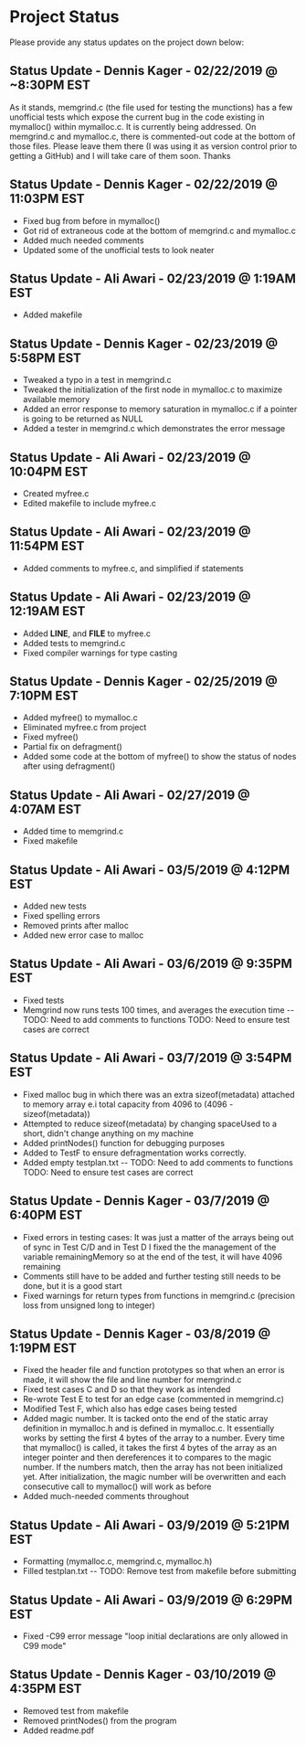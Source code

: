 # Project Status
Please provide any status updates on the project down below:

Status Update - Dennis Kager - 02/22/2019 @ ~8:30PM EST
-------------------------------------------------------
As it stands, memgrind.c (the file used for testing the munctions) has a few unofficial tests which expose the current bug in the code existing in mymalloc() within mymalloc.c. It is currently being addressed. On memgrind.c and mymalloc.c, there is commented-out code at the bottom of those files. Please leave them there (I was using it as version control prior to getting a GitHub) and I will take care of them soon. Thanks

Status Update - Dennis Kager - 02/22/2019 @ 11:03PM EST
-------------------------------------------------------
* Fixed bug from before in mymalloc() 
* Got rid of extraneous code at the bottom of memgrind.c and mymalloc.c
* Added much needed comments
* Updated some of the unofficial tests to look neater

Status Update - Ali Awari - 02/23/2019 @ 1:19AM EST
-------------------------------------------------------
* Added makefile

Status Update - Dennis Kager - 02/23/2019 @ 5:58PM EST
-------------------------------------------------------
* Tweaked a typo in a test in memgrind.c
* Tweaked the initialization of the first node in mymalloc.c to maximize available memory
* Added an error response to memory saturation in mymalloc.c if a pointer is going to be returned as NULL
* Added a tester in memgrind.c which demonstrates the error message

Status Update - Ali Awari - 02/23/2019 @ 10:04PM EST
-------------------------------------------------------
* Created myfree.c
* Edited makefile to include myfree.c

Status Update - Ali Awari - 02/23/2019 @ 11:54PM EST
-------------------------------------------------------
* Added comments to myfree.c, and simplified if statements

Status Update - Ali Awari - 02/23/2019 @ 12:19AM EST
-------------------------------------------------------
* Added __LINE__, and __FILE__ to myfree.c
* Added tests to memgrind.c
* Fixed compiler warnings for type casting

Status Update - Dennis Kager - 02/25/2019 @ 7:10PM EST
-------------------------------------------------------
* Added myfree() to mymalloc.c
* Eliminated myfree.c from project
* Fixed myfree()
* Partial fix on defragment()
* Added some code at the bottom of myfree() to show the status of nodes after using defragment() 

Status Update - Ali Awari - 02/27/2019 @ 4:07AM EST
-------------------------------------------------------
* Added time to memgrind.c
* Fixed makefile

Status Update - Ali Awari - 03/5/2019 @ 4:12PM EST
-------------------------------------------------------
* Added new tests
* Fixed spelling errors
* Removed prints after malloc
* Added new error case to malloc

Status Update - Ali Awari - 03/6/2019 @ 9:35PM EST
-------------------------------------------------------
* Fixed tests
* Memgrind now runs tests 100 times, and averages the execution time
--
TODO: Need to add comments to functions
TODO: Need to ensure test cases are correct

Status Update - Ali Awari - 03/7/2019 @ 3:54PM EST
-------------------------------------------------------
* Fixed malloc bug in which there was an extra sizeof(metadata) attached to memory array e.i total capacity from 4096 to (4096 - sizeof(metadata))
* Attempted to reduce sizeof(metadata) by changing spaceUsed to a short, didn't change anything on my machine
* Added printNodes() function for debugging purposes
* Added to TestF to ensure defragmentation works correctly.
* Added empty testplan.txt
--
TODO: Need to add comments to functions
TODO: Need to ensure test cases are correct

Status Update - Dennis Kager - 03/7/2019 @ 6:40PM EST
-------------------------------------------------------
* Fixed errors in testing cases: It was just a matter of the arrays being out of sync in Test C/D and in Test D I fixed the the management of the variable remainingMemory so at the end of the test, it will have 4096 remaining
* Comments still have to be added and further testing still needs to be done, but it is a good start
* Fixed warnings for return types from functions in memgrind.c (precision loss from unsigned long to integer)

Status Update - Dennis Kager - 03/8/2019 @ 1:19PM EST
------------------------------------------------------
* Fixed the header file and function prototypes so that when an error is made, it will show the file and line number for memgrind.c
* Fixed test cases C and D so that they work as intended
* Re-wrote Test E to test for an edge case (commented in memgrind.c)
* Modified Test F, which also has edge cases being tested
* Added magic number. It is tacked onto the end of the static array definition in mymalloc.h and is defined in mymalloc.c. It essentially works by setting the first 4 bytes of the array to a number. Every time that mymalloc() is called, it takes the first 4 bytes of the array as an integer pointer and then dereferences it to compares to the magic number. If the numbers match, then the array has not been initialized yet. After initialization, the magic number will be overwritten and each consecutive call to mymalloc() will work as before
* Added much-needed comments throughout

Status Update - Ali Awari - 03/9/2019 @ 5:21PM EST
-------------------------------------------------------
* Formatting (mymalloc.c, memgrind.c, mymalloc.h)
* Filled testplan.txt
--
TODO: Remove test from makefile before submitting

Status Update - Ali Awari - 03/9/2019 @ 6:29PM EST
-------------------------------------------------------
* Fixed -C99 error message "loop initial declarations are only allowed in C99 mode"

Status Update - Dennis Kager - 03/10/2019 @ 4:35PM EST
------------------------------------------------------
* Removed test from makefile
* Removed printNodes() from the program
* Added readme.pdf
